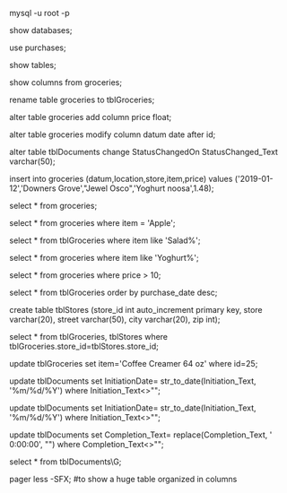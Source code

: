 mysql -u root -p

show databases;

use purchases;

show tables;

show columns from groceries;

rename table groceries to tblGroceries;

alter table groceries add column price float;

alter table groceries modify column datum date after id;

alter table tblDocuments change StatusChangedOn StatusChanged_Text varchar(50);

insert into groceries (datum,location,store,item,price) values ('2019-01-12','Downers Grove',"Jewel Osco",'Yoghurt noosa',1.48);

select * from groceries;

select * from groceries where item = 'Apple';

select * from tblGroceries where item like 'Salad%';

select * from groceries where item like 'Yoghurt%';

select * from groceries where price > 10;

select * from tblGroceries order by purchase_date desc;

create table tblStores
(store_id int auto_increment primary key,
store varchar(20),
street varchar(50),
city varchar(20),
zip int);

select * from tblGroceries, tblStores where tblGroceries.store_id=tblStores.store_id;

update tblGroceries
set item='Coffee Creamer 64 oz'
where id=25;

update tblDocuments set InitiationDate= str_to_date(Initiation_Text, '%m/%d/%Y') where Initiation_Text<>"";

update tblDocuments set InitiationDate= str_to_date(Initiation_Text, '%m/%d/%Y') where Initiation_Text<>"";

update tblDocuments set Completion_Text= replace(Completion_Text, ' 0:00:00', "")
where Completion_Text<>"";

select * from tblDocuments\G;

pager less -SFX;    #to show a huge table organized in columns